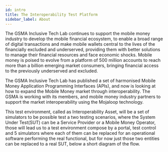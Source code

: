 ```yaml
---
id: intro
title: The Interoperability Test Platform
sidebar_label: About
---
```


The GSMA Inclusive Tech Lab continues to support the mobile money industry to develop the mobile financial ecosystem, to enable a broad range of digital transactions and make mobile wallets central to the lives of the financially excluded and underserved, providing them with better solutions to manage their financial resources and face economic shocks. Mobile money is poised to evolve from a platform of 500 million accounts to reach more than a billion emerging market consumers, bringing financial access to the previously underserved and excluded.

The GSMA Inclusive Tech Lab has published a set of harmonised Mobile Money Application Programming Interfaces (APIs), and now is looking at how to expand the Mobile Money market through interoperability. The GSMA is working with its members, and mobile money industry partners to support the market interoperability using the Mojaloop technology.

This test environment, called as Interoperability Asset, will be a set of simulators to be possible test a two testing scenarios, where the System Under Test(SUT) can be a Service Provider or a Mobile Money Operator, those will lead us to a test environment compose by a portal, test control and 5 simulators where each of them can be replaced for an operational software performing the real functional, but for now just those two entities can be replaced to a real SUT, below a short diagram of the flow.
